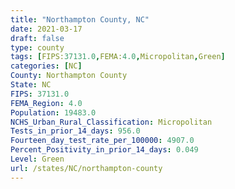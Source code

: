 ```yaml
---
title: "Northampton County, NC"
date: 2021-03-17
draft: false
type: county
tags: [FIPS:37131.0,FEMA:4.0,Micropolitan,Green]
categories: [NC]
County: Northampton County
State: NC
FIPS: 37131.0
FEMA_Region: 4.0
Population: 19483.0
NCHS_Urban_Rural_Classification: Micropolitan
Tests_in_prior_14_days: 956.0
Fourteen_day_test_rate_per_100000: 4907.0
Percent_Positivity_in_prior_14_days: 0.049
Level: Green
url: /states/NC/northampton-county
---
```



